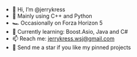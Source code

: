 - 👋 Hi, I’m @jerrykress
- 👀 Mainly using C++ and Python
- 🏎️ Occasionally on Forza Horizon 5
- 🌱 Currently learning: Boost.Asio, Java and C#
- 📫 Reach me: jerrykress.wsj@gmail.com
- 🌟 Send me a star if you like my pinned projects

<!---
jerrykress/jerrykress is a ✨ special ✨ repository because its `README.md` (this file) appears on your GitHub profile.
You can click the Preview link to take a look at your changes.
--->
